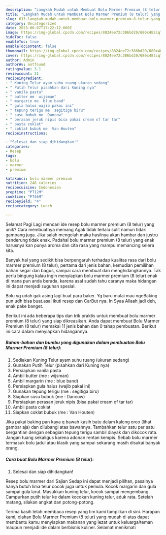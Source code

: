 ```yaml
---
description: "Langkah Mudah untuk Membuat Bolu Marmer Premium (8 telur) yang Lezat Sekali, Sempurna"
title: "Langkah Mudah untuk Membuat Bolu Marmer Premium (8 telur) yang Lezat Sekali, Sempurna"
slug: 613-langkah-mudah-untuk-membuat-bolu-marmer-premium-8-telur-yang-lezat-sekali-sempurna
category: Uncategorized
date: 2023-06-07T17:22:12.660Z
image: https://img-global.cpcdn.com/recipes/8824ee72c386bd20/680x482cq70/bolu-marmer-premium-8-telur-foto-resep-utama.jpg
hideToc: false
enableToc: true
enableTocContent: false
thumbnail: https://img-global.cpcdn.com/recipes/8824ee72c386bd20/680x482cq70/bolu-marmer-premium-8-telur-foto-resep-utama.jpg
cover: https://img-global.cpcdn.com/recipes/8824ee72c386bd20/680x482cq70/bolu-marmer-premium-8-telur-foto-resep-utama.jpg
author: Admin
authorAv: notfound
ratingvalue: 3.1
reviewcount: 21
recipeingredient:
- " Kuning Telur ayam suhu ruang ukuran sedang"
- " Putih Telur pisahkan dari Kuning nya"
- " vanila pasta"
- " butter me  wijsman"
- " margarin me  blue band"
- " gula halus wajib pakai ini"
- " tepung terigu me  segitiga biru"
- " susu bubuk me  Dancow"
- " perasan jeruk nipis bisa pakai cream of tar tar"
- " pasta coklat"
- " coklat bubuk me  Van Houten"
recipeinstructions:

- "Selesai dan siap dihidangkan!"
categories:
- Resep
tags:
- bolu
- marmer
- premium

katakunci: bolu marmer premium 
nutrition: 248 calories
recipecuisine: Indonesian
preptime: "PT12M"
cooktime: "PT46M"
recipeyield: "4"
recipecategory: Lunch

---
```



Selamat Pagi Lagi mencari ide resep bolu marmer premium (8 telur) yang unik? Cara membuatnya memang Agak tidak terlalu sulit namun tidak gampang juga. Jika salah mengolah maka hasilnya akan hambar dan justru cenderung tidak enak. Padahal bolu marmer premium (8 telur) yang enak harusnya kan punya aroma dan cita rasa yang mampu memancing selera kita.


Banyak hal yang sedikit bisa berpengaruh terhadap kualitas rasa dari bolu marmer premium (8 telur), pertama dari jenis bahan, kemudian pemilihan bahan segar dan bagus, sampai cara membuat dan menghidangkannya. Tak perlu bingung kalau ingin menyiapkan bolu marmer premium (8 telur) enak di mana pun anda berada, karena asal sudah tahu caranya maka hidangan ini dapat menjadi suguhan spesial.

Bolu yg udah gak asing lagi buat para baker. Yg baru mulai mau ngeBaking pun udh bisa buat.asal ikuti resep dan CarBut nya. In Syaa Allaah jadi deh, enak pake banget.


Berikut ini ada beberapa tips dan trik praktis untuk membuat bolu marmer premium (8 telur) yang siap dikreasikan. Anda dapat membuat Bolu Marmer Premium (8 telur) memakai 11 jenis bahan dan 0 tahap pembuatan. Berikut ini cara dalam menyiapkan hidangannya.

<!--inarticleads1-->

##### Bahan-bahan dan bumbu yang digunakan dalam pembuatan Bolu Marmer Premium (8 telur):

1. Sediakan  Kuning Telur ayam suhu ruang (ukuran sedang)
1. Gunakan  Putih Telur (pisahkan dari Kuning nya)
1. Persiapkan  vanila pasta
1. Ambil  butter (me : wijsman)
1. Ambil  margarin (me : blue band)
1. Persiapkan  gula halus (wajib pakai ini)
1. Gunakan  tepung terigu (me : segitiga biru)
1. Siapkan  susu bubuk (me : Dancow)
1. Persiapkan  perasan jeruk nipis (bisa pakai cream of tar tar)
1. Ambil  pasta coklat
1. Siapkan  coklat bubuk (me : Van Houten)


Jika pakai baking pan kaya q bawah kasih batu dalam kaleng oreo (lihat gambar aja) dan dilubangi atas bawahnya. Tambahkan telur satu per satu bergantian dengan sebagian tepung terigu sambil diayak dan dikocok rata. Jangan tuang sekaligus karena adonan rentan kempis. Sebab bolu marmer termasuk bolu jadul atau klasik yang sampai sekarang masih disukai banyak orang. 

<!--inarticleads2-->

##### Cara buat Bolu Marmer Premium (8 telur):


1. Selesai dan siap dihidangkan!

Resep bolu marmer dari Sajian Sedap ini dapat menjadi pilihan, pasalnya hanya butuh lima telur cocok juga untuk pemula. Kocok margarin dan gula sampai gula larut. Masukkan kuning telur, kocok sampai mengembang. Campurkan putih telur ke dalam kocokan kuning telur, aduk rata. Setelah matang, silakan angkat dan potong-potong. 

Terima kasih telah membaca resep yang tim kami tampilkan di sini. Harapan kami, olahan Bolu Marmer Premium (8 telur) yang mudah di atas dapat membantu kamu menyiapkan makanan yang lezat untuk keluarga/teman maupun menjadi ide dalam berbisnis kuliner. Selamat menikmati
